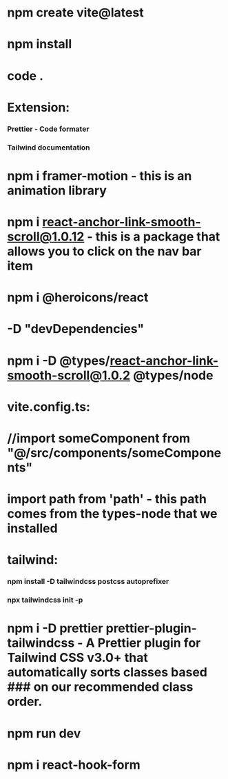 # npm create vite@latest
# npm install
# code .

# Extension:
### Prettier - Code formater
### Tailwind documentation

# npm i framer-motion - this is an animation library
# npm i react-anchor-link-smooth-scroll@1.0.12 - this is a package  that allows you to click on the nav bar item
# npm i @heroicons/react

# -D "devDependencies"
# npm i -D @types/react-anchor-link-smooth-scroll@1.0.2 @types/node

# vite.config.ts:
# //import someComponent from "@/src/components/someComponents"
# import path from 'path' - this path comes from the types-node that we installed

# tailwind:
### npm install -D tailwindcss postcss autoprefixer
### npx tailwindcss init -p

# npm i -D prettier prettier-plugin-tailwindcss - A Prettier plugin for Tailwind CSS v3.0+ that automatically sorts classes based ### on our recommended class order.

# npm run dev

# npm i react-hook-form